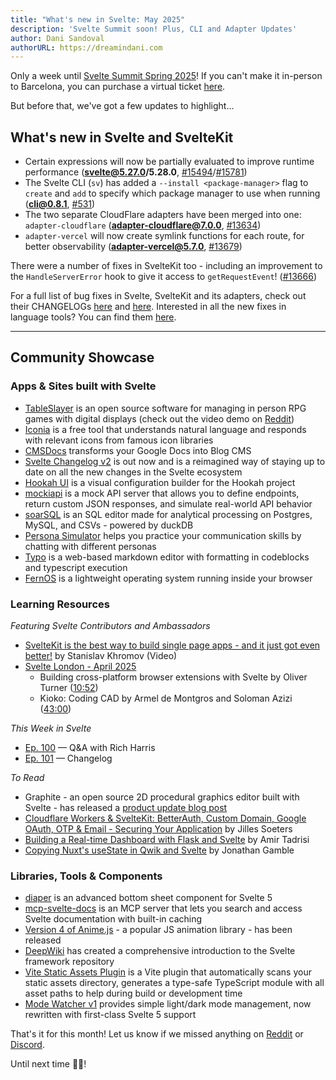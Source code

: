 ```yaml
---
title: "What's new in Svelte: May 2025"
description: 'Svelte Summit soon! Plus, CLI and Adapter Updates'
author: Dani Sandoval
authorURL: https://dreamindani.com
---
```


Only a week until [Svelte Summit Spring 2025](https://www.sveltesummit.com/)! If you can't make it in-person to Barcelona, you can purchase a virtual ticket [here](https://www.sveltesummit.com/virtual-ticket).

But before that, we've got a few updates to highlight...

## What's new in Svelte and SvelteKit

- Certain expressions will now be partially evaluated to improve runtime performance (**svelte@5.27.0/5.28.0**, [#15494](https://github.com/sveltejs/svelte/pull/15494)/[#15781](https://github.com/sveltejs/svelte/pull/15781))
- The Svelte CLI (`sv`) has added a `--install <package-manager>` flag to `create` and `add` to specify which package manager to use when running (**cli@0.8.1**, [#531](https://github.com/sveltejs/cli/pull/531))
- The two separate CloudFlare adapters have been merged into one: `adapter-cloudflare`  (**adapter-cloudflare@7.0.0**, [#13634](https://github.com/sveltejs/kit/pull/13634))
- `adapter-vercel` will now create symlink functions for each route, for better observability (**adapter-vercel@5.7.0**, [#13679](https://github.com/sveltejs/kit/pull/13679))

There were a number of fixes in SvelteKit too - including an improvement to the `HandleServerError` hook to give it access to `getRequestEvent`! ([#13666](https://github.com/sveltejs/kit/pull/13666))

For a full list of bug fixes in Svelte, SvelteKit and its adapters, check out their CHANGELOGs [here](https://github.com/sveltejs/svelte/blob/main/packages/svelte/CHANGELOG.md) and [here](https://github.com/sveltejs/kit/tree/main/packages). Interested in all the new fixes in language tools? You can find them [here](https://github.com/sveltejs/language-tools/releases).

---

## Community Showcase

### Apps & Sites built with Svelte

- [TableSlayer](https://github.com/siege-perilous/tableslayer) is an open source software for managing in person RPG games with digital displays (check out the video demo on [Reddit](https://www.reddit.com/r/sveltejs/comments/1jnco5h/built_with_svelte_my_open_source_software_for/))
- [Iconia](https://iconia.dev/) is a free tool that understands natural language and responds with relevant icons from famous icon libraries
- [CMSDocs](https://cmsdocs.com/) transforms your Google Docs into Blog CMS
- [Svelte Changelog v2](https://svelte-changelog.dev/) is out now and is a reimagined way of staying up to date on all the new changes in the Svelte ecosystem
- [Hookah UI](https://github.com/AdamShannag/hookah-ui) is a visual configuration builder for the Hookah project
- [mockiapi](https://github.com/sfeSantos/mockiapi) is a mock API server that allows you to define endpoints, return custom JSON responses, and simulate real-world API behavior
- [soarSQL](https://soarsql.com/) is an SQL editor made for analytical processing on Postgres, MySQL, and CSVs - powered by duckDB
- [Persona Simulator](https://personasim.fow.sh/) helps you practice your communication skills by chatting with different personas
- [Typo](https://typo.robino.dev/) is a web-based markdown editor with formatting in codeblocks and typescript execution
- [FernOS](https://github.com/mrtechtroid/fernos) is a lightweight operating system running inside your browser


### Learning Resources

_Featuring Svelte Contributors and Ambassadors_

- [SvelteKit is the best way to build single page apps - and it just got even better!](https://www.youtube.com/watch?v=vCMTxL1jWbw) by Stanislav Khromov (Video)
- [Svelte London - April 2025](https://www.youtube.com/watch?v=7m6HExTKAqM)
  - Building cross-platform browser extensions with Svelte by Oliver Turner ([10:52](https://www.youtube.com/live/7m6HExTKAqM?si=tWUKbSm2IuhO0N_r&t=652))
  - Kioko: Coding CAD by Armel de Montgros and Soloman Azizi ([43:00](https://www.youtube.com/live/7m6HExTKAqM?si=EOmS3Hy-AwIgrBTU&t=2613))


_This Week in Svelte_

- [Ep. 100](https://www.youtube.com/watch?v=BGNykPO4L7c) — Q&A with Rich Harris
- [Ep. 101](https://www.youtube.com/watch?v=yp4330KsYcU) — Changelog

_To Read_

- Graphite - an open source 2D procedural graphics editor built with Svelte - has released a [product update blog post](https://graphite.rs/blog/graphite-progress-report-q4-2024/)
- [Cloudflare Workers & SvelteKit: BetterAuth, Custom Domain, Google OAuth, OTP & Email - Securing Your Application](https://jilles.me/cloudflare-workers-sveltekit-betterauth-custom-domain-google-oauth-otp-email-securing-your-application/) by Jilles Soeters
- [Building a Real-time Dashboard with Flask and Svelte](https://testdriven.io/blog/flask-svelte/) by Amir Tadrisi
- [Copying Nuxt's useState in Qwik and Svelte](https://dev.to/jdgamble555/copying-nuxts-usestate-in-qwik-and-svelte-5eo3) by Jonathan Gamble

### Libraries, Tools & Components

- [diaper](https://github.com/devantic/diaper) is an advanced bottom sheet component for Svelte 5
- [mcp-svelte-docs](https://github.com/spences10/mcp-svelte-docs) is an MCP server that lets you search and access Svelte documentation with built-in caching
- [Version 4 of Anime.js](https://animejs.com/) - a popular JS animation library - has been released
- [DeepWiki](https://deepwiki.com/sveltejs/svelte) has created a comprehensive introduction to the Svelte framework repository
- [Vite Static Assets Plugin](https://www.npmjs.com/package/vite-static-assets-plugin) is a Vite plugin that automatically scans your static assets directory, generates a type-safe TypeScript module with all asset paths to help during build or development time
- [Mode Watcher v1](https://github.com/svecosystem/mode-watcher) provides simple light/dark mode management, now rewritten with first-class Svelte 5 support

That's it for this month! Let us know if we missed anything on [Reddit](https://www.reddit.com/r/sveltejs/) or [Discord](https://discord.gg/svelte).

Until next time 👋🏼!
